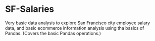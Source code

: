 # SF-Salaries
Very basic data analysis to explore San Francisco city employee salary data, and basic ecommerce information analysis using tha basics of Pandas. (Covers the basic Pandas operations.)
